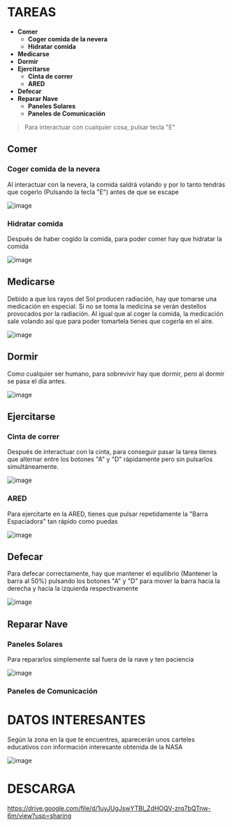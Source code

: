 # TAREAS
- **Comer**
    - **Coger comida de la nevera**
    - **Hidratar comida**
- **Medicarse**
- **Dormir**
- **Ejercitarse**
    - **Cinta de correr**
    - **ARED**
- **Defecar**
- **Reparar Nave**
    - **Paneles Solares**
    - **Paneles de Comunicación**


> Para interactuar con cualquier cosa, pulsar tecla "E"

## Comer
### Coger comida de la nevera
Al interactuar con la nevera, la comida saldrá volando y por lo tanto tendrás que cogerlo (Pulsando la tecla "E") antes de que se escape

![image](https://user-images.githubusercontent.com/62228706/135736016-61f267ad-a14b-4acc-bcb1-40fbb9ca91b8.png)

### Hidratar comida
Después de haber cogido la comida, para poder comer hay que hidratar la comida

![image](https://user-images.githubusercontent.com/62228706/135736126-2eb96d02-4ead-45a4-933c-86776c098d1a.png)

## Medicarse
Debido a que los rayos del Sol producen radiación, hay que tomarse una medicación en especial. Si no se toma la medicina se verán destellos provocados por la radiación.
Al igual que al coger la comida, la medicación sale volando así que para poder tomartela tienes que cogerla en el aire.

![image](https://user-images.githubusercontent.com/62228706/135736203-e2e885ad-f9d6-423c-b585-d8966e56a2a1.png)

## Dormir
Como cualquier ser humano, para sobrevivir hay que dormir, pero al dormir se pasa el día antes.

![image](https://user-images.githubusercontent.com/62228706/135736234-16fef507-89cf-4a65-bdc8-16821b357036.png)

## Ejercitarse
### Cinta de correr
Después de interactuar con la cinta, para conseguir pasar la tarea tienes que alternar entre los botones "A" y "D" rápidamente pero sin pulsarlos simultáneamente.

![image](https://user-images.githubusercontent.com/62228706/135736283-cd847b14-1eff-427e-9734-78a7582e9669.png)

### ARED
Para ejercitarte en la ARED, tienes que pulsar repetidamente la "Barra Espaciadora" tan rápido como puedas

![image](https://user-images.githubusercontent.com/62228706/135736314-93325abb-287f-4de0-bbc4-6daf6b4e575a.png)

## Defecar
Para defecar correctamente, hay que mantener el equilibrio (Mantener la barra al 50%) pulsando los botones "A" y "D" para mover la barra hacia la derecha y hacia la izquierda respectivamente

![image](https://user-images.githubusercontent.com/62228706/135736367-b36f4bed-5427-4ff2-bd8f-efc50e77695f.png)

## Reparar Nave
### Paneles Solares
Para repararlos simplemente sal fuera de la nave y ten paciencia

![image](https://user-images.githubusercontent.com/62228706/135736519-6d9eb40f-92d1-40c6-9594-63e0463fe503.png)

### Paneles de Comunicación




# DATOS INTERESANTES
Según la zona en la que te encuentres, aparecerán unos carteles educativos con información interesante obtenida de la NASA

![image](https://user-images.githubusercontent.com/62228706/135736627-f8725b99-1543-4c7c-b6b6-61d293703b66.png)


# DESCARGA
https://drive.google.com/file/d/1uyJUgJswYTBl_ZdHOQV-zrq7bQTnw-6m/view?usp=sharing

